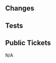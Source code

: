 ## Changes
<!-- Summary of your changes that are easy to understand -->

## Tests
<!-- How is this tested? -->

## Public Tickets
<!--
Link to public tickets (if any). Please don't mention internal tickets. 
-->
N/A
